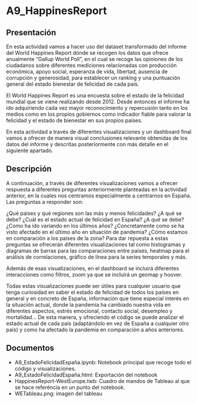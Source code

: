# A9_HappinesReport

## Presentación
En esta actividad vamos a hacer uso del dataset transformado del informe del World Happines Report dónde se recogen los datos que ofrece anualmente “Gallup World Poll”, en el cual se recoge las opiniones de los ciudadanos sobre diferentes mediciones relacionadas con producción económica, apoyo social, esperanza de vida, libertad, ausencia de corrupción y generosidad, para establecer un ranking y una puntuación general del estado bienestar de felicidad de cada país.

El World Happines Report es una encuesta sobre el estado de la felicidad mundial que se viene realizando desde 2012. Desde entonces el informe ha ido adquiriendo cada vez mayor reconocimiento y repercusión tanto en los medios como en los propios gobiernos como indicador fiable para valorar la felicidad y el estado de bienestar en sus propios países.

En esta actividad a través de diferentes visualizaciones y un dashboard final vamos a ofrecer de manera visual conclusiones relevante obtenidas de los datos del informe y descritas posteriormente con más detalle en el siguiente apartado.

## Descripción

A continuación, a través de diferentes visualizaciones vamos a ofrecer respuesta a diferentes preguntas anteriormente planteadas en la actividad anterior, en la cuales nos centramos especialmente a centrarnos en España. Las preguntas a responder son:

¿Qué países y qué regiones son las más y menos felicidades? ¿A qué se debe?
¿Cuál es el estado actual de felicidad en España? ¿A qué se debe?
¿Como ha ido variando en los últimos años? ¿Concretamente como se ha visto afectado en el último año en situación de pandemia?
¿Cómo estamos en comparación a los países de la zona?
Para dar repuesta a estas preguntas se ofrecerán diferentes visualizaciones tal como histogramas y diagramas de barras para las comparaciones entre países, heatmap para el análisis de correlaciones, gráfico de línea para la series temporales y más.

Además de esas visualizaciones, en el dashboard se incluirá diferentes interacciones como filtros, zoom ya que se incluirá un geomap y hoover.

Todas estas visualizaciones puede ser útiles para cualquier usuario que tenga curiosidad en saber el estado de felicidad de todos los países en general y en concreto de España, información que tiene especial interés en la situación actual, donde la pandemia ha cambiado nuestra vida en diferentes aspectos, estrés emocional, contacto social, desempleo y mortalidad… De esta manera, y ofreciendo el código se puede analizar el estado actual de cada país (adaptándolo en vez de España a cualquier otro país) y como ha afectado la pandemia en comparación a años anteriores.

## Documentos
* A9_EstadoFelicidadEspaña.ipynb: Notebook principal que recoge todo el código y visualizaciones.
* A9_EstadoFelicidadEspaña.html: Exportación del notebook
* HappinesReport-WestEurope.twb: Cuadro de mandos de Tableau al que se hace referéncia en un punto del notebook.
* WETableau.png: imagen del tableau

